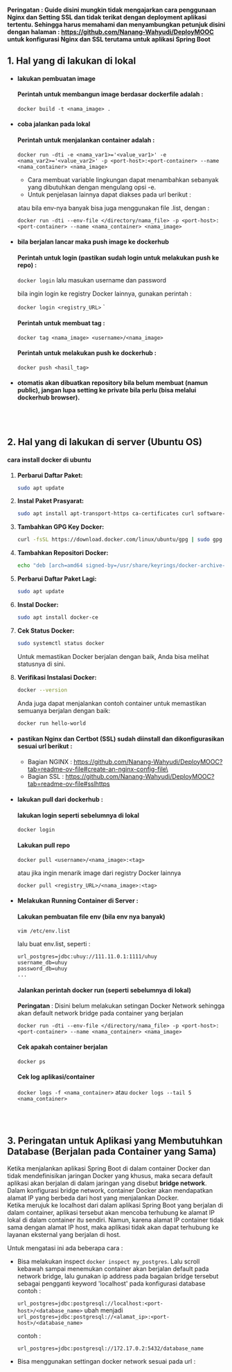 #### Peringatan : Guide disini mungkin tidak mengajarkan cara penggunaan Nginx dan Setting SSL dan tidak terikat dengan deployment aplikasi tertentu. Sehingga harus memahami dan menyambungkan petunjuk disini dengan halaman : https://github.com/Nanang-Wahyudi/DeployMOOC untuk konfigurasi Nginx dan SSL terutama untuk aplikasi Spring Boot
  
## 1. Hal yang di lakukan di lokal
- #### lakukan pembuatan image
  #### Perintah untuk membangun image berdasar dockerfile adalah :

  `docker build -t <nama_image> .`
  
- #### coba jalankan pada lokal
  #### Perintah untuk menjalankan container adalah :

  `docker run -dti -e <nama_var1>='<value_var1>' -e <nama_var2>='<value_var2>' -p <port-host>:<port-container> --name <nama_container> <nama_image>`
  - Cara membuat variable lingkungan dapat menambahkan sebanyak yang dibutuhkan dengan mengulang opsi -e.
  - Untuk penjelasan lainnya dapat diakses pada url berikut : 
    
  atau bila env-nya banyak bisa juga menggunakan file .list, dengan :

  `docker run -dti --env-file </directory/nama_file> -p <port-host>:<port-container> --name <nama_container> <nama_image>`

- #### bila berjalan lancar maka push image ke dockerhub
  #### Perintah untuk login (pastikan sudah login untuk melakukan push ke repo) :
  
  `docker login` lalu masukan username dan password

  bila ingin login ke registry Docker lainnya, gunakan perintah :

  `docker login <registry_URL>`
`
  #### Perintah untuk membuat tag :
  
  `docker tag <nama_image> <username>/<nama_image> `

  #### Perintah untuk melakukan push ke dockerhub :
  
  `docker push <hasil_tag> `
  
- #### otomatis akan dibuatkan repository bila belum membuat (namun public), jangan lupa setting ke private bila perlu (bisa melalui dockerhub browser).
  
<br><br>
## 2. Hal yang di lakukan di server (Ubuntu OS)

  #### cara install docker di ubuntu

1. **Perbarui Daftar Paket:**
   ```sh
   sudo apt update
   ```

2. **Instal Paket Prasyarat:**
   ```sh
   sudo apt install apt-transport-https ca-certificates curl software-properties-common
   ```

3. **Tambahkan GPG Key Docker:**
   ```sh
   curl -fsSL https://download.docker.com/linux/ubuntu/gpg | sudo gpg --dearmor -o /usr/share/keyrings/docker-archive-keyring.gpg
   ```

4. **Tambahkan Repositori Docker:**
   ```sh
   echo "deb [arch=amd64 signed-by=/usr/share/keyrings/docker-archive-keyring.gpg] https://download.docker.com/linux/ubuntu $(lsb_release -cs) stable" | sudo tee /etc/apt/sources.list.d/docker.list > /dev/null
   ```

5. **Perbarui Daftar Paket Lagi:**
   ```sh
   sudo apt update
   ```

6. **Instal Docker:**
   ```sh
   sudo apt install docker-ce
   ```

7. **Cek Status Docker:**
   ```sh
   sudo systemctl status docker
   ```

   Untuk memastikan Docker berjalan dengan baik, Anda bisa melihat statusnya di sini.

8. **Verifikasi Instalasi Docker:**
   ```sh
   docker --version
   ```

   Anda juga dapat menjalankan contoh container untuk memastikan semuanya berjalan dengan baik:
   ```sh
   docker run hello-world
   ```


- #### pastikan Nginx dan Certbot (SSL) sudah diinstall dan dikonfigurasikan sesuai url berikut : 
  - Bagian NGINX : https://github.com/Nanang-Wahyudi/DeployMOOC?tab=readme-ov-file#create-an-nginx-config-file\
  - Bagian SSL : https://github.com/Nanang-Wahyudi/DeployMOOC?tab=readme-ov-file#sslhttps
- #### lakukan pull dari dockerhub :
  #### lakukan login seperti sebelumnya di lokal
  `docker login`
  #### Lakukan pull repo
  `docker pull <username>/<nama_image>:<tag>`
  
  atau jika ingin menarik image dari registry Docker lainnya

  `docker pull <registry_URL>/<nama_image>:<tag>`

- #### Melakukan Running Container di Server :
  #### Lakukan pembuatan file env (bila env nya banyak)
  `vim /etc/env.list `

  lalu buat env.list, seperti :
   ```
   url_postgres=jdbc:uhuy://111.11.0.1:1111/uhuy
   username_db=uhuy 
   password_db=uhuy
   ...
  ```
   
  #### Jalankan perintah docker run (seperti sebelumnya di lokal)
  <b>Peringatan </b> : Disini belum melakukan setingan Docker Network sehingga akan default network bridge pada container yang berjalan

  `docker run -dti --env-file </directory/nama_file> -p <port-host>:<port-container> --name <nama_container> <nama_image>`

  #### Cek apakah container berjalan
  `docker ps`

  #### Cek log aplikasi/container
  `docker logs -f <nama_container>` atau `docker logs --tail 5 <nama_container>`

<br><br>
## 3. Peringatan untuk Aplikasi yang Membutuhkan Database (Berjalan pada Container yang Sama)
  Ketika menjalankan aplikasi Spring Boot di dalam container Docker dan tidak mendefinisikan jaringan Docker yang khusus, maka secara default aplikasi akan berjalan di dalam jaringan yang disebut <b>bridge network</b>. Dalam konfigurasi bridge network, container Docker akan mendapatkan alamat IP yang berbeda dari host yang menjalankan Docker.
  <br>
  Ketika merujuk ke localhost dari dalam aplikasi Spring Boot yang berjalan di dalam container, aplikasi tersebut akan mencoba terhubung ke alamat IP lokal di dalam container itu sendiri. Namun, karena alamat IP container tidak sama dengan alamat IP host, maka aplikasi tidak akan dapat terhubung ke layanan eksternal yang berjalan di host.
  <br>
  
  Untuk mengatasi ini ada beberapa cara :
  - Bisa melakukan inspect `docker inspect my_postgres`. Lalu scroll kebawah sampai menemukan container akan berjalan default pada network bridge, lalu gunakan ip address pada bagaian bridge tersebut sebagai pengganti keyword 'localhost' pada konfigurasi database contoh :
  
    `url_postgres=jdbc:postgresql://localhost:<port-host>/<database_name>` ubah menjadi `url_postgres=jdbc:postgresql://<alamat_ip>:<port-host>/<database_name>` 
    
    contoh :
  
    `url_postgres=jdbc:postgresql://172.17.0.2:5432/database_name`
  
  - Bisa menggunakan settingan docker network sesuai pada url : 

  
  


